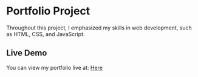 # Portfolio Project 

Throughout this project, I emphasized my skills in web development, such as HTML, CSS, and JavaScript.

## Live Demo

You can view my portfolio live at: [Here](https://hassaneskikri.github.io/Portfolio_hassane_skikri/)
